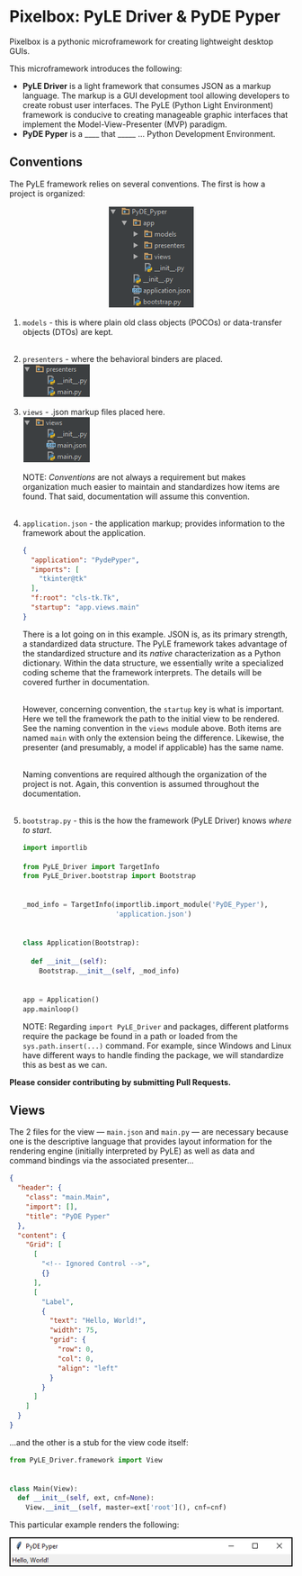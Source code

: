 # Pixelbox: PyLE Driver & PyDE Pyper

Pixelbox is a pythonic microframework for creating lightweight desktop GUIs.

This microframework introduces the following:

* **PyLE Driver** is a light framework that consumes JSON as a markup language. The markup is a GUI development tool allowing developers to create robust user interfaces. The PyLE (Python Light Environment) framework is conducive to creating manageable graphic interfaces that implement the Model-View-Presenter (MVP) paradigm.
* **PyDE Pyper** is a ____ that _____ ... Python Development Environment.

## Conventions
The PyLE framework relies on several conventions. The first is how a project is organized:
<p align="center">
  <img src="https://github.com/badkraft/razorware.pixelbox/blob/master/repo_images/conv_proj_org.png"
       alt="PyLE project organization by convention"
       title="Convention 1: Project Organization"/>
</p>

1. `models` - this is where plain old class objects (POCOs) or data-transfer objects (DTOs) are kept.<br><br>

2. `presenters` - where the behavioral binders are placed.<br> 
    ![PyLE presenter content naming by convention][conv_1b]  

3. `views` - .json markup files placed here.<br>
    ![PyLE view content naming by convention][conv_1c]

    NOTE: *Conventions* are not always a requirement but makes organization much easier to maintain and standardizes how items are found. That said, documentation will assume this convention.<br><br>

4. `application.json` - the application markup; provides information to the framework about the application.
    ```json
    {
      "application": "PydePyper",
      "imports": [
        "tkinter@tk"
      ],
      "f:root": "cls-tk.Tk",
      "startup": "app.views.main"
    }
    ```
    There is a lot going on in this example. JSON is, as its primary    strength, a standardized data structure. The PyLE framework takes advantage of the standardized structure and its *native* characterization as a Python dictionary. Within the data structure, we essentially write a specialized coding scheme that the framework interprets. The details will be covered further in documentation.<br><br>
  
    However, concerning convention, the `startup` key is what is important.  Here we tell the framework the path to the initial view to be rendered.  See the naming convention in the `views` module above. Both items are  named `main` with only the extension being the difference. Likewise,  the presenter (and presumably, a model if applicable) has the same name.<br><br>
  
    Naming conventions are required although the organization of the    project is not. Again, this convention is assumed throughout the documentation.<br><br>

5. `bootstrap.py` - this is the how the framework (PyLE Driver) knows *where to start*.
    ```python
    import importlib
    
    from PyLE_Driver import TargetInfo
    from PyLE_Driver.bootstrap import Bootstrap
    
    
    _mod_info = TargetInfo(importlib.import_module('PyDE_Pyper'),
                           'application.json')
    
    
    class Application(Bootstrap):
    
      def __init__(self):
        Bootstrap.__init__(self, _mod_info)
    
    
    app = Application()
    app.mainloop()
    ```
    
    NOTE: Regarding `import PyLE_Driver` and packages, different platforms require the package be found in a path or loaded from the `sys.path.insert(...)` command.  For example, since Windows and Linux have different ways to handle finding the package, we will standardize this as best as we can.

**Please consider contributing by submitting Pull Requests.**

## Views
The 2 files for the view — `main.json` and `main.py` — are necessary because one is the descriptive language that provides layout information for the rendering engine (initially interpreted by PyLE) as well as data and command bindings via the associated presenter...

```json
{
  "header": {
    "class": "main.Main",
    "import": [],
    "title": "PyDE Pyper"
  },
  "content": {
    "Grid": [
      [
        "<!-- Ignored Control -->",
        {}
      ],
      [
        "Label",
        {
          "text": "Hello, World!",
          "width": 75,
          "grid": {
            "row": 0,
            "col": 0,
            "align": "left"
          }
        }
      ]
    ]
  }
}
```

...and the other is a stub for the view code itself:

```python
from PyLE_Driver.framework import View


class Main(View):
  def __init__(self, ext, cnf=None):
    View.__init__(self, master=ext['root'](), cnf=cnf)
```

This particular example renders the following:
<p align="center">
  <img src="https://github.com/badkraft/razorware.pixelbox/blob/master/repo_images/sample_hello_world.png"
       alt="Sample 'Hello, World!'"
       title="Hello, World!"/>
</p>


[conv_1b]: https://github.com/badkraft/razorware.pixelbox/blob/master/repo_images/content_presenters.png "Convention 1b: Presenter Naming Convention"
[conv_1c]: https://github.com/badkraft/razorware.pixelbox/blob/master/repo_images/content_views.png "Convention 1c: View Naming Convention"